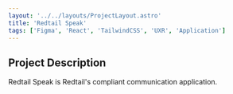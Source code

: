 ```yaml
---
layout: '../../layouts/ProjectLayout.astro'
title: 'Redtail Speak'
tags: ['Figma', 'React', 'TailwindCSS', 'UXR', 'Application']
---
```


## Project Description
Redtail Speak is Redtail's compliant communication application.